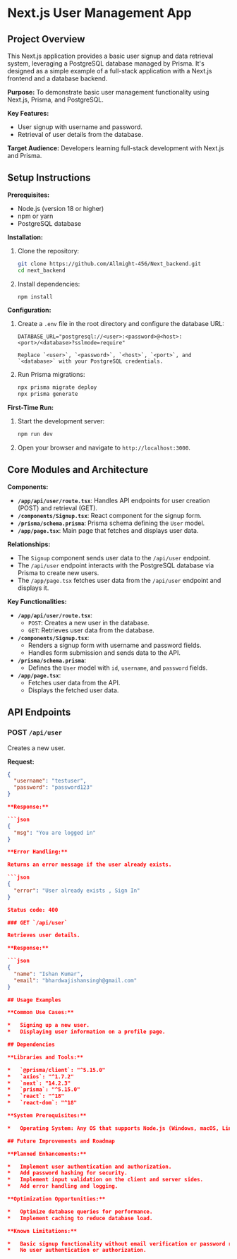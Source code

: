 # Next.js User Management App

## Project Overview

This Next.js application provides a basic user signup and data retrieval system, leveraging a PostgreSQL database managed by Prisma. It's designed as a simple example of a full-stack application with a Next.js frontend and a database backend.

**Purpose:** To demonstrate basic user management functionality using Next.js, Prisma, and PostgreSQL.

**Key Features:**

*   User signup with username and password.
*   Retrieval of user details from the database.

**Target Audience:** Developers learning full-stack development with Next.js and Prisma.

## Setup Instructions

**Prerequisites:**

*   Node.js (version 18 or higher)
*   npm or yarn
*   PostgreSQL database

**Installation:**

1.  Clone the repository:

    ```bash
    git clone https://github.com/Allmight-456/Next_backend.git
    cd next_backend
    
2.  Install dependencies:

    ```bash
    npm install
    
**Configuration:**

1.  Create a `.env` file in the root directory and configure the database URL:

    ```env
    DATABASE_URL="postgresql://<user>:<password>@<host>:<port>/<database>?sslmode=require"
    
    Replace `<user>`, `<password>`, `<host>`, `<port>`, and `<database>` with your PostgreSQL credentials.

2.  Run Prisma migrations:

    ```bash
    npx prisma migrate deploy
    npx prisma generate
    
**First-Time Run:**

1.  Start the development server:

    ```bash
    npm run dev
    
2.  Open your browser and navigate to `http://localhost:3000`.

## Core Modules and Architecture

**Components:**

*   **`/app/api/user/route.tsx`**: Handles API endpoints for user creation (POST) and retrieval (GET).
*   **`/components/Signup.tsx`**: React component for the signup form.
*   **`/prisma/schema.prisma`**: Prisma schema defining the `User` model.
*   **`/app/page.tsx`**: Main page that fetches and displays user data.

**Relationships:**

*   The `Signup` component sends user data to the `/api/user` endpoint.
*   The `/api/user` endpoint interacts with the PostgreSQL database via Prisma to create new users.
*   The `/app/page.tsx` fetches user data from the `/api/user` endpoint and displays it.

**Key Functionalities:**

*   **`/app/api/user/route.tsx`**:
    *   `POST`: Creates a new user in the database.
    *   `GET`: Retrieves user data from the database.
*   **`/components/Signup.tsx`**:
    *   Renders a signup form with username and password fields.
    *   Handles form submission and sends data to the API.
*   **`/prisma/schema.prisma`**:
    *   Defines the `User` model with `id`, `username`, and `password` fields.
*   **`/app/page.tsx`**:
    *   Fetches user data from the API.
    *   Displays the fetched user data.

## API Endpoints

### POST `/api/user`

Creates a new user.

**Request:**

```json
{
  "username": "testuser",
  "password": "password123"
}

**Response:**

```json
{
  "msg": "You are logged in"
}

**Error Handling:**

Returns an error message if the user already exists.

```json
{
  "error": "User already exists , Sign In"
}

Status code: 400

### GET `/api/user`

Retrieves user details.

**Response:**

```json
{
  "name": "Ishan Kumar",
  "email": "bhardwajishansingh@gmail.com"
}

## Usage Examples

**Common Use Cases:**

*   Signing up a new user.
*   Displaying user information on a profile page.

## Dependencies

**Libraries and Tools:**

*   `@prisma/client`: "^5.15.0"
*   `axios`: "^1.7.2"
*   `next`: "14.2.3"
*   `prisma`: "^5.15.0"
*   `react`: "^18"
*   `react-dom`: "^18"

**System Prerequisites:**

*   Operating System: Any OS that supports Node.js (Windows, macOS, Linux)

## Future Improvements and Roadmap

**Planned Enhancements:**

*   Implement user authentication and authorization.
*   Add password hashing for security.
*   Implement input validation on the client and server sides.
*   Add error handling and logging.

**Optimization Opportunities:**

*   Optimize database queries for performance.
*   Implement caching to reduce database load.

**Known Limitations:**

*   Basic signup functionality without email verification or password reset.
*   No user authentication or authorization.
```
